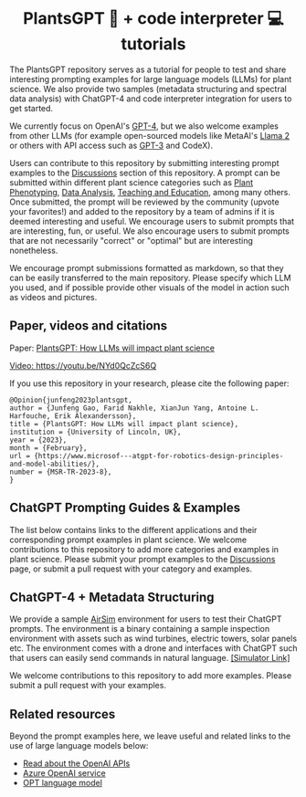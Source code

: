 
<h1 align="center">PlantsGPT 💬 + code interpreter 💻 tutorials</h1>

The PlantsGPT repository serves as a tutorial for people to test and share interesting prompting examples for large language models (LLMs) for plant science. We also provide two samples (metadata structuring and spectral data analysis) with ChatGPT-4 and code interpreter integration for users to get started.

We currently focus on OpenAI's [GPT-4](https://openai.com/gpt-4), but we also welcome examples from other LLMs (for example open-sourced models like MetaAI's [Llama 2](https://ai.meta.com/llama/) or others with API access such as [GPT-3](https://openai.com/api/) and CodeX).

Users can contribute to this repository by submitting interesting prompt examples to the [Discussions](https://github.com/microsoft/PromptCraft-Robotics/discussions) section of this repository. A prompt can be submitted within different plant science categories such as [Plant Phenotyping](https://github.com/microsoft/PromptCraft-Robotics/discussions/categories/llm-manipulation), [Data Analysis](https://github.com/microsoft/PromptCraft-Robotics/discussions/categories/llm-home-robots), [Teaching and Education](https://github.com/microsoft/PromptCraft-Robotics/discussions/categories/llm-physical-reasoning), among many others.
Once submitted, the prompt will be reviewed by the community (upvote your favorites!) and added to the repository by a team of admins if it is deemed interesting and useful.
We encourage users to submit prompts that are interesting, fun, or useful. We also encourage users to submit prompts that are not necessarily "correct" or "optimal" but are interesting nonetheless.

We encourage prompt submissions formatted as markdown, so that they can be easily transferred to the main repository. Please specify which LLM you used, and if possible provide other visuals of the model in action such as videos and pictures.



## Paper, videos and citations



Paper: <a href="https://www.microsoft.com/en-us/research/uploads/prod/2023/02/ChatGPT___Robotics.pdf" target="_blank">PlantsGPT: How LLMs will impact plant science

Video: <a href="https://youtu.be/NYd0QcZcS6Q" target="_blank">https://youtu.be/NYd0QcZcS6Q</a>

If you use this repository in your research, please cite the following paper:

```
@Opinion{junfeng2023plantsgpt,
author = {Junfeng Gao, Farid Nakhle, XianJun Yang, Antoine L. Harfouche, Erik Alexandersson},
title = {PlantsGPT: How LLMs will impact plant science},
institution = {University of Lincoln, UK},
year = {2023},
month = {February},
url = {https://www.microsof---atgpt-for-robotics-design-principles-and-model-abilities/},
number = {MSR-TR-2023-8},
}
```

## ChatGPT Prompting Guides & Examples

The list below contains links to the different applications and their corresponding prompt examples in plant science. We welcome contributions to this repository to add more categories and examples in plant science. Please submit your prompt examples to the [Discussions](https://github.com/JunfengGaolab/PlantsGPT/discussions) page, or submit a pull request with your category and examples.

## ChatGPT-4 + Metadata Structuring 

We provide a sample [AirSim](https://github.com/microsoft/AirSim) environment for users to test their ChatGPT prompts. The environment is a binary containing a sample inspection environment with assets such as wind turbines, electric towers, solar panels etc. The environment comes with a drone and interfaces with ChatGPT such that users can easily send commands in natural language. [[Simulator Link]](chatgpt_airsim/README.md)

We welcome contributions to this repository to add more examples. Please submit a pull request with your examples.

## Related resources

Beyond the prompt examples here, we leave useful and related links to the use of large language models below:

* [Read about the OpenAI APIs](https://openai.com/api/)
* [Azure OpenAI service](https://azure.microsoft.com/en-us/products/cognitive-services/openai-service)
* [OPT language model](https://huggingface.co/docs/transformers/model_doc/opt)

